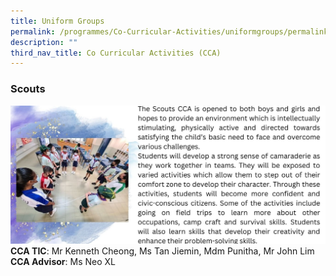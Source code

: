 ```yaml
---
title: Uniform Groups
permalink: /programmes/Co-Curricular-Activities/uniformgroups/permalink/
description: ""
third_nav_title: Co Curricular Activities (CCA)
---
```

### **Scouts**
![](/images/Programmes/2022/CCA/CCA-17.jpg)
**CCA TIC**: Mr Kenneth Cheong, Ms Tan Jiemin, Mdm Punitha, Mr John Lim<br>**CCA Advisor**: Ms Neo XL